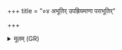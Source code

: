+++
title = "०४ अभूतिर् उपह्रियमाणा पराभूतिर्"

+++
<details><summary>मूलम् (GR)</summary>

अभूतिर् उपह्रियमाणा पराभूतिर् उपहृता ।  
शर्वः क्रुद्धः पिश्यमाना +++(Bhatt. sarvaḥ … piṣyamāṇā)+++  
शिमिदा पिशिता ॥
</details>